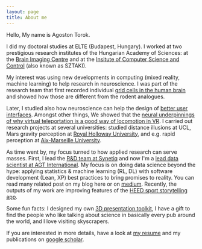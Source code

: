 ```yaml
---
layout: page
title: About me
---
```



Hello, My name is Agoston Torok. 

I did my doctoral studies at ELTE (Budapest, Hungary). I worked at two prestigious research institutes of the Hungarian Academy of Sciences: at the [Brain Imaging Centre](http://www.ttk.mta.hu/telefonkonyv/torok-agoston/) and at the [Insitute of Computer Science and Control](https://www.sztaki.hu/en/agoston-zsolt-torok) (also known as SZTAKI). 

My interest was using new developments in computing (mixed reality, machine learning) to help research in neuroscience. I was part of the research team that first recorded individual [grid cells in the human brain](https://www.pnas.org/content/pnas/114/17/E3516.full.pdf) and showed how those are different from the rodent analogues. 

Later, I studied also how neuroscience can help the design of [better user interfaces](https://agostontorok.github.io/public/files/CogInfoCom_2016_paper_80.pdf). Amongst other things, We showed that the [neural underpinnings of why virtual teleportation is a good way of locomotion in VR](https://www.sciencedirect.com/science/article/abs/pii/S0304394018308164?via%3Dihub). I carried out research projects at several universities: studied distance illusions at UCL, Mars gravity perception at [Royal Holloway University](https://vemerhul1.wixsite.com/vemerhul/people), and e.g. rapid perception at [Aix-Marseille University](http://crvm.ism.univ-amu.fr/actualites_realite_virtuelle_3.html). 

As time went by, my focus turned to how applied research can serve masses. First, I lead the [R&D team at Synetiq](https://www.youtube.com/watch?v=3Nl8Y2y2jgk) and now I'm a [lead data scientist at AGT International](https://www.youtube.com/watch?v=vataVq9gY_o&t=190s). My focus is on doing data science beyond the hype: applying statistics & machine learning (RL, DL) with software development (Lean, XP) best practices to bring promises to reality. You can read many related post on my blog here or on [medium](https://medium.com/@torokagoston). Recently, the outputs of my work are improving features of the [HEED sport storytelling app](https://heedlive.com/).

Some fun facts: I designed my own [3D presentation toolkit](https://github.com/agostontorok/slides-of-loci), I have a gift to find the people who like talking about science in basically every pub around the world, and I love visiting skyscrapers.

If you are interested in more details, have a look at [my resume](/about/agostontorok_cv_eng_co.pdf) and my publications on [google scholar](https://scholar.google.hu/citations?user=bhZeGh4AAAAJ&hl=hu).

